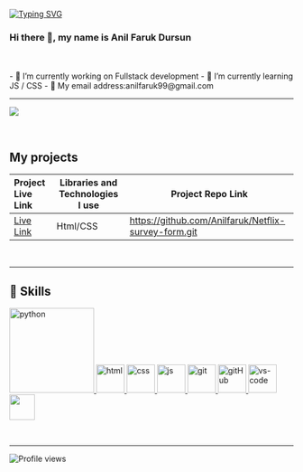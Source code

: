 [![Typing SVG](https://readme-typing-svg.herokuapp.com?font=Fira+Code&pause=1000&color=F70914&width=435&lines=Full+Stack+Developer)](https://git.io/typing-svg)
</p>


### Hi there 👋, my name is Anil Faruk Dursun


<br>
<br>
- 🔭 I’m currently working on Fullstack development 
- 🌱 I’m currently learning JS / CSS 
- 💬 My email address:anilfaruk99@gmail.com
<br>
<hr>


[![](https://img.shields.io/badge/linkedin-%230077B5.svg?&style=for-the-badge&logo=linkedin&logoColor=white)](https://www.linkedin.com/in/anıl-faruk-d-b36a1a205/)    

<br>



## My projects
  Project Live Link       |Libraries and Technologies I use     | Project Repo Link   
:-------------------------|-------------------------|-------------------------
[Live Link](https://anilfaruk.github.io/Netflix-survey-form/)| Html/CSS | https://github.com/Anilfaruk/Netflix-survey-form.git
<br>
<hr>

## 🚀 Skills
<p>
 <a href="#" target="_blank"> <img src="https://www.python.org/static/img/python-logo.png" alt="python" width="150"/> </a>  
 <a href="#" target="_blank"> <img src="https://www.svgrepo.com/show/353884/html-5.svg" alt="html" height="50"/> </a> 
 <a href="#" target="_blank"> <img src="https://www.svgrepo.com/show/303263/css3-logo.svg" alt="css" height="50"/> </a> 
 <a href="#" target="_blank"> <img src="https://cdn.icon-icons.com/icons2/2108/PNG/512/javascript_icon_130900.png" alt="js" height="50"/> </a> 
 <a href="#" target="_blank"> <img src="https://www.vectorlogo.zone/logos/git-scm/git-scm-icon.svg" alt="git" height="50"/> </a> 
 <a href="#" target="_blank"> <img src="https://www.svgrepo.com/show/349375/github.svg" alt="gitHub" height="50"/> </a> 
 <a href="#" target="_blank"> <img src="https://www.pngitem.com/pimgs/m/80-800968_vscode-visual-studio-logo-png-transparent-png.png" alt="vs-code" height="50"/> </a> 
 <a href="#" target="_blank"> <img src="https://www.svgrepo.com/show/354354/slack-icon.svg" height="45"/> </a>
</p>

<br>
<hr>

![Profile views](https://gpvc.arturio.dev/anilfaruk)  
